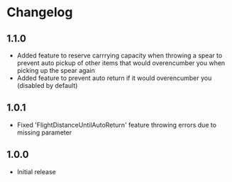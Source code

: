 # Changelog

## 1.1.0
- Added feature to reserve carrrying capacity when throwing a spear to prevent auto pickup of other items that would overencumber you when picking up the spear again
- Added feature to prevent auto return if it would overencumber you (disabled by default)
## 1.0.1
- Fixed 'FlightDistanceUntilAutoReturn' feature throwing errors due to missing parameter
## 1.0.0
- Initial release